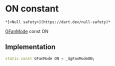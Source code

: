 


# ON constant




    *[<Null safety>](https://dart.dev/null-safety)*


[GFanMode](../../third_party_yonomi_graphql_schema_schema.docs.schema.gql/GFanMode-class.md) const ON
  







## Implementation

```dart
static const GFanMode ON = _$gFanModeON;


```








